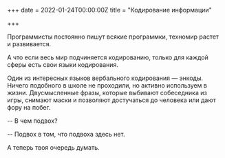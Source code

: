 +++
date = 2022-01-24T00:00:00Z
title = "Кодирование информации"

+++

Программисты постоянно пишут всякие программки, техномир растет и развивается.

А что если весь мир подчиняется кодированию, только для каждой сферы есть свои языки кодирования.

Один из интересных языков вербального кодирования — энкоды.
Ничего подобного в школе не проходили, но активно используем в жизни.
Двусмысленные фразы, которые выбивают собеседника из игры, снимают маски и позволяют достучаться до человека или дают фору на побег.

-- В чем подвох?

-- Подвох в том, что подвоха здесь нет.

А теперь твоя очередь думать.
